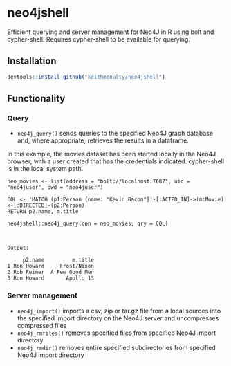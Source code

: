 # neo4jshell
Efficient querying and server management for Neo4J in R using bolt and cypher-shell.  Requires cypher-shell to be available for querying.

## Installation

```r
devtools::install_github("keithmcnulty/neo4jshell")
```

## Functionality

### Query

- `neo4j_query()` sends queries to the specified Neo4J graph database and, where appropriate, retrieves the results in a dataframe.

In this example, the movies dataset has been started locally in the Neo4J browser, with a user created that has the credentials indicated.   cypher-shell is in the local system path. 
```
neo_movies <- list(address = "bolt://localhost:7687", uid = "neo4juser", pwd = "neo4juser")

CQL <- 'MATCH (p1:Person {name: "Kevin Bacon"})-[:ACTED_IN]->(m:Movie)<-[:DIRECTED]-(p2:Person)
RETURN p2.name, m.title'

neo4jshell::neo4j_query(con = neo_movies, qry = CQL)



Output:

     p2.name         m.title
1 Ron Howard     Frost/Nixon
2 Rob Reiner  A Few Good Men
3 Ron Howard       Apollo 13

```

### Server management

- `neo4j_import()` imports a csv, zip or tar.gz file from a local sources into the specified import directory on the Neo4J server and uncompresses compressed files
- `neo4j_rmfiles()` removes specified files from specified Neo4J import directory
- `neo4j_rmdir()` removes entire specified subdirectories from specified Neo4J import directory

